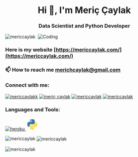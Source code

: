 <h1 align="center">Hi 👋, I'm Meriç Çaylak</h1>
<h3 align="center">Data Scientist and Python Developer</h3>
<img align="right" alt="Coding" width="400" src="https://cdn.dribbble.com/users/1187278/screenshots/16762086/media/10ba6161c70f3edd67f34e229b62b852.gif">

<p align="left"> <img src="https://komarev.com/ghpvc/?username=mericcaylak&label=Profile%20views&color=0e75b6&style=flat" alt="mericcaylak" /> </p>

### Here is my website [https://mericcaylak.com/](https://mericcaylak.com/)

### 📫 How to reach me **merichcaylak@gmail.com**

<h3 align="left">Connect with me:</h3>
<p align="left">
<a href="https://instagram.com/mericcaylakk" target="blank"><img align="center" src="https://raw.githubusercontent.com/rahuldkjain/github-profile-readme-generator/master/src/images/icons/Social/instagram.svg" alt="mericcaylakk" height="30" width="40" /></a>  
<a href="https://linkedin.com/in/meriç çaylak" target="blank"><img align="center" src="https://raw.githubusercontent.com/rahuldkjain/github-profile-readme-generator/master/src/images/icons/Social/linked-in-alt.svg" alt="meriç çaylak" height="30" width="40" /></a>
<a href="https://kaggle.com/mericcaylak" target="blank"><img align="center" src="https://raw.githubusercontent.com/rahuldkjain/github-profile-readme-generator/master/src/images/icons/Social/kaggle.svg" alt="mericcaylak" height="30" width="40" /></a>
<a href="https://www.upwork.com/freelancers/~0182655ce421635533" target="blank"><img align="center" src="https://encrypted-tbn0.gstatic.com/images?q=tbn:ANd9GcQCYVkLlLaaMyrRBsz-5Vs4rHoMG7NxYY4Cxg&s" alt="mericcaylak" height="30" width="40" /></a>
</p>

<h3 align="left">Languages and Tools:</h3>
<p align="left"> <a href="https://heroku.com" target="_blank" rel="noreferrer"> <img src="https://www.vectorlogo.zone/logos/heroku/heroku-icon.svg" alt="heroku" width="40" height="40"/> </a> <a href="https://www.python.org" target="_blank" rel="noreferrer"> <img src="https://raw.githubusercontent.com/devicons/devicon/master/icons/python/python-original.svg" alt="python" width="40" height="40"/> </a> </p>

<p><img align="left" src="https://github-readme-stats.vercel.app/api/top-langs?username=mericcaylak&show_icons=true&locale=en&layout=compact" alt="mericcaylak" /></p>

<p>&nbsp;<img align="center" src="https://github-readme-stats.vercel.app/api?username=mericcaylak&show_icons=true&locale=en" alt="mericcaylak" /></p>

<p><img align="center" src="https://github-readme-streak-stats.herokuapp.com/?user=mericcaylak&" alt="mericcaylak" /></p>
